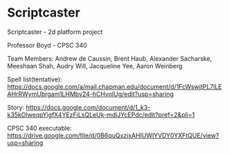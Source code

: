 # Scriptcaster

Scriptcaster - 2d platform project

Professor Boyd - CPSC 340

Team Members: 
	Andrew de Caussin,
	Brent Haub, 
	Alexander Sacharske, 
	Meeshaan Shah, 
	Audry Will, 
	Jacqueline Yee,
	Aaron Weinberg
	
Spell list(tentative): https://docs.google.com/a/mail.chapman.edu/document/d/1FcWswjtPL7lLEAHrRWymUbrgam1LHMbv24-hCHvoIUg/edit?usp=sharing

Story: https://docs.google.com/document/d/1_k3-k35kOIweqpYigfX4YEzFiLsQLeUk-mdiJYcEPdc/edit?pref=2&pli=1

CPSC 340 executable: https://drive.google.com/file/d/0B6quQxzjxAHIUWlYVDY0YXFtQUE/view?usp=sharing
